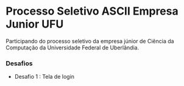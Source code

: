 # Processo Seletivo ASCII Empresa Junior UFU
 Participando do processo seletivo da empresa júnior de Ciência da Computação da Universidade Federal de Uberlândia.

### Desafios

- Desafio 1 : Tela de login    